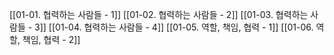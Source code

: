 [[01-01. 협력하는 사람들 - 1]]
[[01-02. 협력하는 사람들 - 2]]
[[01-03. 협력하는 사람들 - 3]]
[[01-04. 협력하는 사람들 - 4]]
[[01-05. 역할,  책임, 협력 - 1]]
[[01-06. 역할,  책임, 협력 - 2]]